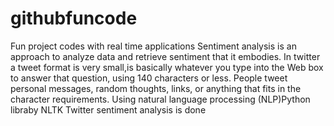 # githubfuncode
Fun project codes with real time applications
Sentiment analysis is an approach to analyze data and retrieve sentiment that it embodies.
In twitter a tweet format is very small,is basically whatever you type into the Web box to answer that question, 
using 140 characters or less. People tweet personal messages, random thoughts, links, or anything that fits in the character requirements.
Using natural language processing (NLP)Python libraby NLTK Twitter sentiment analysis is done
